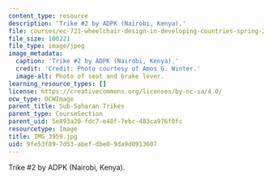 ```yaml
---
content_type: resource
description: 'Trike #2 by ADPK (Nairobi, Kenya).'
file: courses/ec-721-wheelchair-design-in-developing-countries-spring-2009/9fe53f897d53abefdbe09da9d0913607_IMG_3959.jpg
file_size: 100221
file_type: image/jpeg
image_metadata:
  caption: 'Trike #2 by ADPK (Nairobi, Kenya).'
  credit: 'Credit: Photo courtesy of Amos G. Winter.'
  image-alt: Photo of seat and brake lever.
learning_resource_types: []
license: https://creativecommons.org/licenses/by-nc-sa/4.0/
ocw_type: OCWImage
parent_title: Sub-Saharan Trikes
parent_type: CourseSection
parent_uid: 5e893a20-fdc7-e48f-7ebc-483ca976f0fc
resourcetype: Image
title: IMG_3959.jpg
uid: 9fe53f89-7d53-abef-dbe0-9da9d0913607
---
```

Trike #2 by ADPK (Nairobi, Kenya).